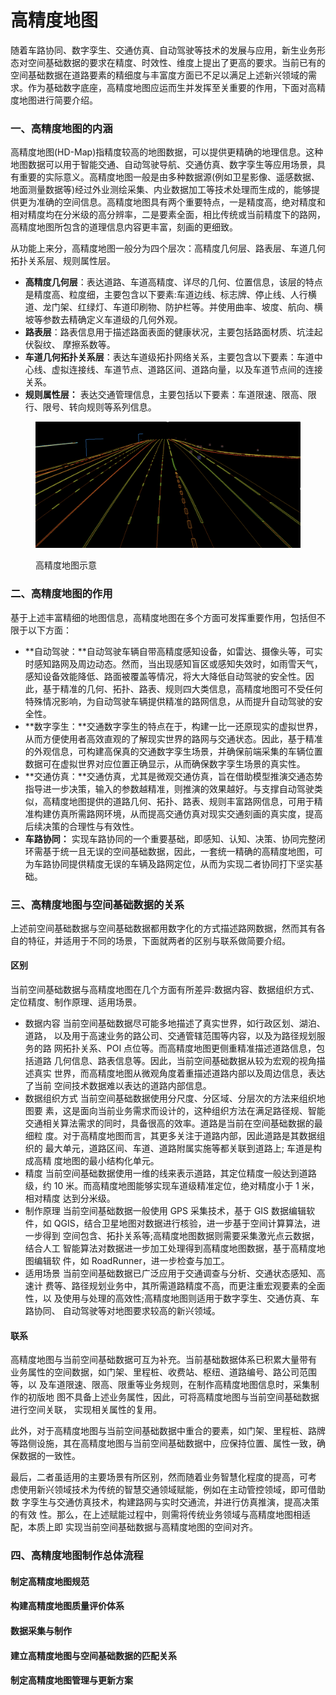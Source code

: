 # 高精度地图

随着车路协同、数字孪生、交通仿真、自动驾驶等技术的发展与应用，新生业务形态对空间基础数据的要求在精度、时效性、维度上提出了更高的要求。当前已有的空间基础数据在道路要素的精细度与丰富度方面已不足以满足上述新兴领域的需求。作为基础数字底座，高精度地图应运而生并发挥至关重要的作用，下面对高精度地图进行简要介绍。

### 一、高精度地图的内涵

高精度地图(HD-Map)指精度较高的地图数据，可以提供更精确的地理信息。这种地图数据可以用于智能交通、自动驾驶导航、交通仿真、数字孪生等应用场景，具有重要的实际意义。高精度地图一般是由多种数据源(例如卫星影像、遥感数据、地面测量数据等)经过外业测绘采集、内业数据加工等技术处理而生成的，能够提供更为准确的空间信息。高精度地图具有两个重要特点，一是精度高，绝对精度和相对精度均在分米级的高分辨率，二是要素全面，相比传统或当前精度下的路网，高精度地图所包含的道理信息内容更丰富，刻画的更细致。

从功能上来分，高精度地图一般分为四个层次：高精度几何层、路表层、车道几何拓扑关系层、规则属性层。

* **高精度几何层**：表达道路、车道高精度、详尽的几何、位置信息，该层的特点是精度高、粒度细，主要包含以下要素:车道边线、标志牌、停止线、人行横道、龙门架、红绿灯、车道印刷物、防护栏等。并使用曲率、坡度、航向、横坡等参数去精确定义车道级的几何外观。
* **路表层**：路表信息用于描述路面表面的健康状况，主要包括路面材质、坑洼起伏裂纹、 摩擦系数等。
* **车道几何拓扑关系层**：表达车道级拓扑网络关系，主要包含以下要素：车道中心线、虚拟连接线、车道节点、道路区间、道路向量，以及车道节点间的连接关系。
* **规则属性层：** 表达交通管理信息，主要包括以下要素：车道限速、限高、限行、限号、转向规则等系列信息。

<figure><img src="../../.gitbook/assets/HD_Map.png" alt=""><figcaption><p>高精度地图示意</p></figcaption></figure>

### 二、高精度地图的作用

基于上述丰富精细的地图信息，高精度地图在多个方面可发挥重要作用，包括但不限于以下方面：

* **自动驾驶：**自动驾驶车辆自带高精度感知设备，如雷达、摄像头等，可实时感知路网及周边动态。然而，当出现感知盲区或感知失效时，如雨雪天气，感知设备效能降低、路面被覆盖等情况，将大大降低自动驾驶的安全性。因此，基于精准的几何、拓扑、路表、规则四大类信息，高精度地图可不受任何特殊情况影响，为自动驾驶车辆提供精准的路网信息，从而提升自动驾驶的安全性。
* **数字孪生：**交通数字孪生的特点在于，构建一比一还原现实的虚拟世界，从而方便使用者高效直观的了解现实世界的路网与交通状态。因此，基于精准的外观信息，可构建高保真的交通数字孪生场景，并确保前端采集的车辆位置数据可在虚拟世界对应位置正确显示，从而确保数字孪生场景的真实性。
* **交通仿真：**交通仿真，尤其是微观交通仿真，旨在借助模型推演交通态势指导进一步决策，输入的参数越精准，则推演的效果越好。与支撑自动驾驶类似，高精度地图提供的道路几何、拓扑、路表、规则丰富路网信息，可用于精准构建仿真所需路网环境，从而提高交通仿真对现实交通刻画的真实度，提高后续决策的合理性与有效性。
* **车路协同：** 实现车路协同的一个重要基础，即感知、认知、决策、协同完整闭环需基于统一且无误的空间基础数据，因此，一套统一精确的高精度地图，可为车路协同提供精度无误的车辆及路网定位，从而为实现二者协同打下坚实基础。

### 三、高精度地图与空间基础数据的关系

上述前空间基础数据与空间基础数据都用数字化的方式描述路网数据，然而其有各自的特征，并适用于不同的场景，下面就两者的区别与联系做简要介绍。

#### 区别

当前空间基础数据与高精度地图在几个方面有所差异:数据内容、数据组织方式、 定位精度、制作原理、适用场景。

* 数据内容 当前空间基础数据尽可能多地描述了真实世界，如行政区划、湖泊、道路， 以及用于高速业务的路公司、交通管辖范围等内容，以及为路径规划服务的路 网拓扑关系、POI 点位等。而高精度地图更侧重精准描述道路信息，包括道路 几何信息、路表信息等。因此，当前空间基础数据从较为宏观的视角描述真实 世界，而高精度地图从微观角度着重描述道路内部以及周边信息，表达了当前 空间技术数据难以表达的道路内部信息。
* 数据组织方式 当前空间基础数据使用分尺度、分区域、分层次的方法来组织地图要 素，这是面向当前业务需求而设计的，这种组织方法在满足路径规、智能交通相关算法需求的同时，具备很高的效率。道路是当前在空间基础数据的最细粒 度。对于高精度地图而言，其更多关注于道路内部，因此道路是其数据组织的 最大单元，道路区间、车道、道路附属实施等都关联到道路上; 车道是构成高精 度地图的最小结构化单元。
* &#x20;精度 当前空间基础数据使用一维的线来表示道路，其定位精度一般达到道路级，约 10 米。而高精度地图能够实现车道级精准定位，绝对精度小于 1 米，相对精度 达到分米级。
* 制作原理 当前空间基础数据一般使用 GPS 采集技术，基于 GIS 数据编辑软件，如 QGIS，结合卫星地图对数据进行核验，进一步基于空间计算算法，进一步得到 空间包含、拓扑关系等;高精度地图数据则需要采集激光点云数据，结合人工 智能算法对数据进一步加工处理得到高精度地图数据，基于高精度地图编辑软 件，如 RoadRunner，进一步检查与加工。
* 适用场景 当前空间基础数据已广泛应用于交通调查与分析、交通状态感知、高速计 费等、路径规划业务中，其所需道路精度不高，而更注重宏观要素的全面性，以 及使用与处理的高效性;高精度地图则适用于数字孪生、交通仿真、车路协同、 自动驾驶等对地图要求较高的新兴领域。

#### 联系

高精度地图与当前空间基础数据可互为补充。当前基础数据体系已积累大量带有 业务属性的空间数据，如门架、里程桩、收费站、枢纽、道路编号、路公司范围等，以 及车道限速、限高、限重等业务规则，在制作高精度地图信息时，采集制作的初版地 图不具备上述业务属性，因此，可将高精度地图与当前空间基础数据进行空间关联， 实现相关属性的复用。

此外，对于高精度地图与当前空间基础数据中重合的要素，如门架、里程桩、路牌等路侧设施，其在高精度地图与当前空间基础数据中，应保持位置、属性一致，确保数据的一致性。

最后，二者虽适用的主要场景有所区别，然而随着业务智慧化程度的提高，可考 虑使用新兴领域技术为传统的智慧交通领域赋能，例如在主动管控领域，即可借助数 字孪生与交通仿真技术，构建路网与实时交通流，并进行仿真推演，提高决策的有效 性。那么，在上述赋能过程中，则需将传统业务领域与高精度地图相适配，本质上即 实现当前空间基础数据与高精度地图的空间对齐。

### 四、高精度地图制作总体流程

#### 制定高精度地图规范

#### 构建高精度地图质量评价体系

#### 数据采集与制作

#### 建立高精度地图与空间基础数据的匹配关系

#### 制定高精度地图管理与更新方案
